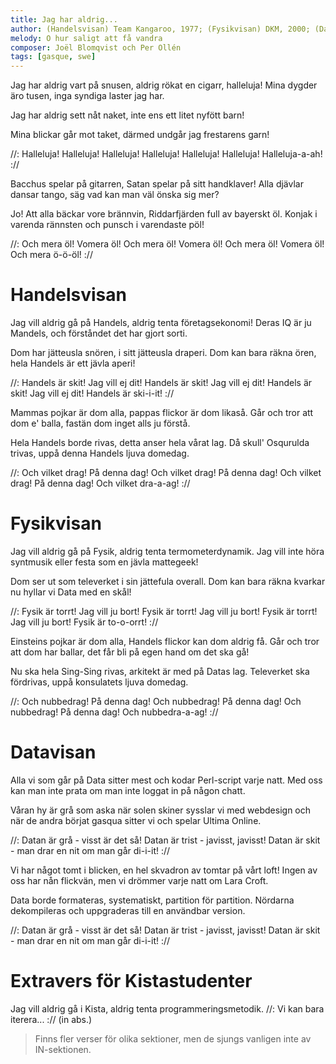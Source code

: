 ```yaml
---
title: Jag har aldrig...
author: (Handelsvisan) Team Kangaroo, 1977; (Fysikvisan) DKM, 2000; (Datavisan) Mattis Castegren, 2001
melody: O hur saligt att få vandra
composer: Joël Blomqvist och Per Ollén
tags: [gasque, swe]
---
```


Jag har aldrig vart på snusen,
aldrig rökat en cigarr, halleluja!
Mina dygder äro tusen,
inga syndiga laster jag har.

Jag har aldrig sett nåt naket,
inte ens ett litet nyfött barn!

Mina blickar går mot taket,
därmed undgår jag frestarens garn!

//: Halleluja! Halleluja!
Halleluja! Halleluja!
Halleluja! Halleluja!
Halleluja-a-ah! ://

Bacchus spelar på gitarren,
Satan spelar på sitt handklaver!
Alla djävlar dansar tango,
säg vad kan man väl önska sig mer?

Jo! Att alla bäckar vore brännvin,
Riddarfjärden full av bayerskt öl.
Konjak i varenda rännsten
och punsch i varendaste pöl!

//: Och mera öl! Vomera öl!
Och mera öl! Vomera öl!
Och mera öl! Vomera öl!
Och mera ö-ö-öl! ://

# Handelsvisan

Jag vill aldrig gå på Handels,
aldrig tenta företagsekonomi!
Deras IQ är ju Mandels,
och förståndet det har gjort sorti.

Dom har jätteusla snören,
i sitt jätteusla draperi.
Dom kan bara räkna ören,
hela Handels är ett jävla aperi!

//: Handels är skit! Jag vill ej dit!
Handels är skit! Jag vill ej dit!
Handels är skit! Jag vill ej dit!
Handels är ski-i-it! ://

Mammas pojkar är dom alla,
pappas flickor är dom likaså.
Går och tror att dom e' balla,
fastän dom inget alls ju förstå.

Hela Handels borde rivas,
detta anser hela vårat lag.
Då skull' Osqurulda trivas,
uppå denna Handels ljuva domedag.

//: Och vilket drag! På denna dag!
Och vilket drag! På denna dag!
Och vilket drag! På denna dag!
Och vilket dra-a-ag! ://

# Fysikvisan

Jag vill aldrig gå på Fysik,
aldrig tenta termometerdynamik.
Jag vill inte höra syntmusik
eller festa som en jävla mattegeek!

Dom ser ut som televerket
i sin jättefula overall.
Dom kan bara räkna kvarkar
nu hyllar vi Data med en skål!

//: Fysik är torrt! Jag vill ju bort!
Fysik är torrt! Jag vill ju bort!
Fysik är torrt! Jag vill ju bort!
Fysik är to-o-orrt! ://

Einsteins pojkar är dom alla,
Handels flickor kan dom aldrig få.
Går och tror att dom har ballar,
det får bli på egen hand om det ska gå!

Nu ska hela Sing-Sing rivas,
arkitekt är med på Datas lag.
Televerket ska fördrivas,
uppå konsulatets ljuva domedag.

//: Och nubbedrag! På denna dag!
Och nubbedrag! På denna dag!
Och nubbedrag! På denna dag!
Och nubbedra-a-ag! ://

# Datavisan

Alla vi som går på Data
sitter mest och kodar Perl-script varje natt.
Med oss kan man inte prata
om man inte loggat in på någon chatt.

Våran hy är grå som aska
när solen skiner sysslar vi med webdesign
och när de andra börjat gasqua
sitter vi och spelar Ultima Online.

//: Datan är grå - visst är det så!
Datan är trist - javisst, javisst!
Datan är skit - man drar en nit
om man går di-i-it! ://

Vi har något tomt i blicken,
en hel skvadron av tomtar på vårt loft!
Ingen av oss har nån flickvän,
men vi drömmer varje natt om Lara Croft.

Data borde formateras,
systematiskt, partition för partition.
Nördarna dekompileras
och uppgraderas till en användbar version.

//: Datan är grå - visst är det så!
Datan är trist - javisst, javisst!
Datan är skit - man drar en nit
om man går di-i-it! ://

# Extravers för Kistastudenter

Jag vill aldrig gå i Kista,
aldrig tenta programmeringsmetodik.
//: Vi kan bara iterera... :// (in abs.)

> Finns fler verser för olika sektioner, men de sjungs vanligen inte av IN-sektionen.

